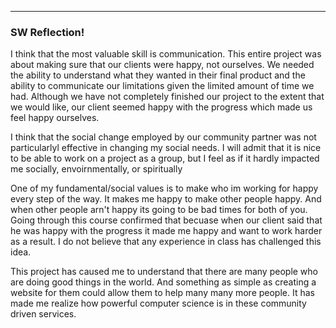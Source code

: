 
---

### SW Reflection!

I think that the most valuable skill is communication. This entire project was about
making sure that our clients were happy, not ourselves. We needed the ability to understand
what they wanted in their final product and the ability to communicate our limitations given
the limited amount of time we had. Although we have not completely finished our project to the
extent that we would like, our client seemed happy with the progress which made us feel happy
ourselves.

I think that the social change employed by our community partner was not particularlyl effective in
changing my social needs. I will admit that it is nice to be able to work on a project as a group, but
I feel as if it hardly impacted me socially, envoirnmentally, or spiritually

One of my fundamental/social values is to make who im working for happy every step of the way. It makes
me happy to make other people happy. And when other people arn't happy its going to be bad times for both
of you. Going through this course confirmed that becuase when our client said that he was happy with the
progress it made me happy and want to work harder as a result. I do not believe that any experience in class
has challenged this idea.

This project has caused me to understand that there are many people who are doing good things in the world. And
something as simple as creating a website for them could allow them to help many many more people. It has made me
realize how powerful computer science is in these community driven services.
